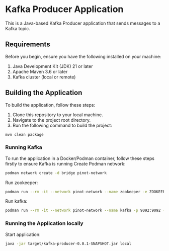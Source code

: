 # Kafka Producer Application

This is a Java-based Kafka Producer application that sends messages to a Kafka topic.


## Requirements

Before you begin, ensure you have the following installed on your machine:

1. Java Development Kit (JDK) 21 or later
2. Apache Maven 3.6 or later
3. Kafka cluster (local or remote)


## Building the Application

To build the application, follow these steps:

1. Clone this repository to your local machine.
2. Navigate to the project root directory.
3. Run the following command to build the project:

```bash
mvn clean package
```

### Running Kafka
To run the application in a Docker/Podman container, follow these steps firstly to ensure Kafka is running
Create Podman network:
```bash
podman network create -d bridge pinot-network
```

Run zookeeper:
```bash
podman run --rm -it --network pinot-network --name zookeeper -e ZOOKEEPER_CLIENT_PORT=2181 zookeeper:3.9.2
```

Run kafka:
```bash
podman run --rm -it --network pinot-network --name kafka -p 9092:9092 -e KAFKA_BROKER_ID=0 -e KAFKA_ZOOKEEPER_CONNECT=zookeeper:2181 -e KAFKA_ADVERTISED_LISTENERS=PLAINTEXT://localhost:9092 -e KAFKA_OFFSETS_TOPIC_REPLICATION_FACTOR=1 bitnami/kafka:3.6
```

### Running the Application locally
Start application:
```bash
java -jar target/kafka-producer-0.0.1-SNAPSHOT.jar local
```